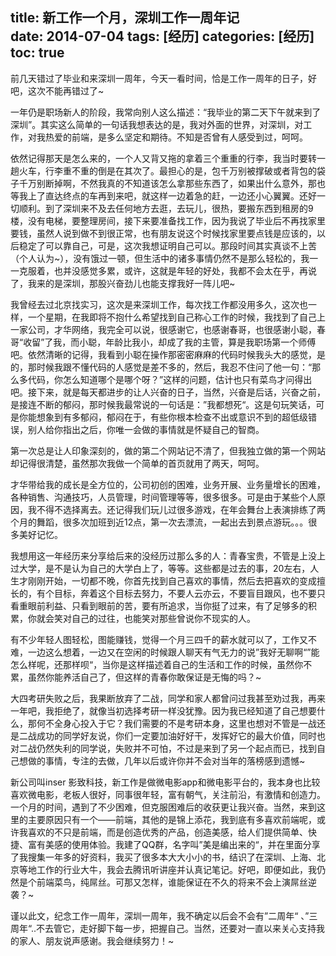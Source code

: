 title: 新工作一个月，深圳工作一周年记    
date: 2014-07-04
tags: [经历]
categories: [经历]
toc: true
---

前几天错过了毕业和来深圳一周年，今天一看时间，恰是工作一周年的日子，好吧，这次不能再错过了~

一年仍是职场新人的阶段，我常向别人这么描述：“我毕业的第二天下午就来到了深圳”。其实这么简单的一句话我想表达的是，我对外面的世界，对深圳，对工作，对我热爱的前端，是多么坚定和期待。不知是否曾有人感受到过，呵呵。

依然记得那天是怎么来的，一个人又背又拖的拿着三个重重的行李，我当时要转一趟火车，行李重不重的倒是在其次了。最担心的是，包千万别被撑破或者背包的袋子千万别断掉啊，不然我真的不知道该怎么拿那些东西了，如果出什么意外，那也等我上了直达终点的车再到来吧，就这样一边着急的赶，一边还小心翼翼。还好一切顺利。到了深圳来不及去任何地方去逛，去玩儿，很热，要搬东西到租房的9楼，没有电梯，要整理房间，接下来要准备找工作，因为我说了毕业后不再找家里要钱，虽然人说到做不到很正常，也有朋友说这个时候找家里要点钱是应该的，以后稳定了可以靠自己，可是，这次我想证明自己可以。那段时间其实真谈不上苦（个人认为~），没有饿过一顿，但生活中的诸多事情仍然不是那么轻松的，我一一克服着，也并没感觉多累，或许，这就是年轻的好处，我都不会太在乎，再说了，我来的是深圳，那股兴奋劲儿也能支撑我好一阵儿吧~

我曾经去过北京找实习，这次是来深圳工作，每次找工作都没用多久，这次也一样，一个星期，在我即将不抱什么希望找到自己称心工作的时候，我找到了自己上一家公司，才华网络，我完全可以说，很感谢它，也感谢春哥，也很感谢小聪，春哥“收留”了我，而小聪，年龄比我小，却成了我的主管，算是我职场第一个师傅吧。依然清晰的记得，我看到小聪在操作那密密麻麻的代码时候我头大的感觉，是的，那时候我跟不懂代码的人感觉是差不多的，然后，我忍不住问了他一句：“那么多代码，你怎么知道哪个是哪个呀？”这样的问题，估计也只有菜鸟才问得出吧。接下来，就是每天都进步的让人兴奋的日子，当然，兴奋是后话，兴奋之前，是接连不断的郁闷，那时候我最常说的一句话是：”我都想死“。这是句玩笑话，可是你能想象到有多郁闷，郁闷在于，有些你根本检查不出或意识不到的超低级错误，别人给你指出之后，你唯一会做的事情就是怀疑自己的智商。

第一次总是让人印象深刻的，做的第二个网站记不清了，但我独立做的第一个网站却记得很清楚，虽然那次我做一个简单的首页就用了两天，呵呵。

才华带给我的成长是全方位的，公司初创的困难，业务开展、业务量增长的困难，各种销售、沟通技巧，人员管理，时间管理等等，很多很多。可是由于某些个人原因，我不得不选择离去。还记得我们玩儿过很多游戏，在年会舞台上表演排练了两个月的舞蹈，很多次加班到近12点，第一次去漂流，一起出去到景点游玩。。。很多美好记忆。

我想用这一年经历来分享给后来的没经历过那么多的人：青春宝贵，不管是上没上过大学，是不是认为自己的大学白上了，等等。这些都是过去的事，20左右，人生才刚刚开始，一切都不晚，你首先找到自己喜欢的事情，然后去把喜欢的变成擅长的，有个目标，奔着这个目标去努力，不要人云亦云，不要盲目跟风，也不要只看重眼前利益、只看到眼前的苦，要有所追求，当你挺了过来，有了足够多的积累，你就会笑对自己的过往，也能笑对那些曾说你不现实的人。

有不少年轻人图轻松，图能赚钱，觉得一个月三四千的薪水就可以了，工作又不难，一边这么想着，一边又在空闲的时候跟人聊天有气无力的说”我好无聊啊“”能怎么样呢，还那样呗“，当你是这样描述着自己的生活和工作的时候，虽然你不累，虽然你能养活自己了，但这样的青春你敢保证是无悔的吗？~

大四考研失败之后，我果断放弃了二战，同学和家人都曾问过我甚至劝过我，再来一年吧，我拒绝了，就像当初选择考研一样没犹豫。因为我已经知道了自己想要什么，那何不全身心投入于它？我们需要的不是考研本身，这里也想对不管是一战还是二战成功的同学好友说，你们一定要加油好好干，发挥好它的最大价值，同时也对二战仍然失利的同学说，失败并不可怕，不过是来到了另一个起点而已，找到自己想做的事情，专注的去做，几年以后或许你并不会对当年的落榜感到遗憾~

新公司叫inser 影致科技，新工作是做微电影app和微电影平台的，我本身也比较喜欢微电影，老板人很好，同事很年轻，富有朝气，关注前沿，有激情和创造力。一个月的时间，遇到了不少困难，但克服困难后的收获更让我兴奋。当然，来到这里的主要原因只有一个——前端，其他的是锦上添花，我到底有多喜欢前端呢，或许我喜欢的不只是前端，而是创造优秀的产品，创造美感，给人们提供简单、快捷、富有美感的使用体验。我建了QQ群，名字叫”美是编出来的“，并在里面分享了我搜集一年多的好资料，我买了很多本大大小小的书，结识了在深圳、上海、北京等地工作的行业大牛，我会去腾讯听讲座并认真记笔记。好吧，即便如此，我仍然是个前端菜鸟，纯屌丝。可那又怎样，谁能保证在不久的将来不会上演屌丝逆袭？~

谨以此文，纪念工作一周年，深圳一周年，我不确定以后会不会有”二周年“ 、”三周年“..不去管它，走好脚下每一步，把握自己。当然，还要对一直以来关心支持我的家人、朋友说声感谢。我会继续努力！~ 